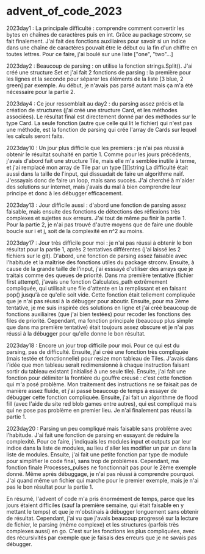 # advent_of_code_2023

2023day1 : 
La principale difficulté : comprendre comment convertir les bytes en chaînes de caractères puis en int.
Grâce au package strconv, se fait finalement.
J'ai fait des fonctions auxiliaires pour savoir si un indice dans une chaîne de caractères pouvait être le début ou la fin d'un chiffre en toutes lettres. Pour ce faire, j'ai boulé sur une liste ["one", "two"...]

2023day2 :
Beaucoup de parsing : on utilise la fonction strings.Split().
J'ai créé une structure Set et j'ai fait 2 fonctions de parsing : la première pour les lignes et la seconde pour séparer les éléments de la liste [3 blue, 2 green] par exemple.
Au début, je n'avais pas parsé autant mais ça m'a été nécessaire pour la partie 2.

2023day4 :
Ce jour ressemblait au day2 : du parsing assez précis et la création de structures (j'ai créé une structure Card, et les méthodes associées). Le résultat final est directement donné par des méthodes sur le type Card. La seule fonction (autre que celle qui lit le fichier) qui n'est pas une méthode, est la fonction de parsing qui crée l'array de Cards sur lequel les calculs seront faits.

2023day10 : 
Un jour plus difficile que les premiers : je n'ai pas réussi à obtenir le résultat souhaité en partie 1.
Comme pour les jours précédents, j'avais d'abord fait une structure Tile, mais elle m'a semblée inutile à terme, et j'ai remplacé mon array de Tile par un type [][]string
La difficulté était aussi dans la taille de l'input, qui dissuadait de faire un algorithme naïf. J'essayais donc de faire un loop, mais sans succès. J'ai cherché à m'aider des solutions sur internet, mais j'avais du mal à bien comprendre leur principe et donc à les débugger efficacement.

2023day13 :
Jour difficile aussi : d'abord une fonction de parsing assez faisable, mais ensuite des fonctions de détections des réflexions très complexes et sujettes aux erreurs. J'ai tout de même pu finir la partie 1. Pour la partie 2, je n'ai pas trouvé d'autre moyens que de faire une double boucle sur i et j, soit de la complexité en n^2 au moins.

2023day17 :
Jour très difficile pour moi : je n'ai pas réussi à obtenir le bon résultat pour la partie 1, après 2 tentatives différentes (j'ai laissé les 2 fichiers sur le git). D'abord, une fonction de parsing assez faisable avec l'habitude et la maîtrise des fonctions utiles du package strconv.
Ensuite, à cause de la grande taille de l'input, j'ai esssayé d'utiliser des arrays que je traitais comme des queues de priorité. Dans ma première tentative (fichier first attempt), j'avais une fonction Calculates_path extrêmement compliquée, qui utilisait une file d'attente en la remplissant et en faisant pop() jusqu'à ce qu'elle soit vide. Cette fonction était tellement compliquée que je n'ai pas réussi à la débugger pour aboutir.
Ensuite, pour ma 2ème tentative, je me suis inspirée des solutions en ligne et j'ai créé beaucoup de fonctions auxiliaires (que j'ai bien testées) pour recoder les fonctions des files de priorité. Cependant, ma fonction principale (beaucoup plus simple que dans ma première tentative) était toujours assez obscure et je n'ai pas réussi à la débugger pour qu'elle donne le bon résultat.

2023day18 :
Encore un jour trop difficile pour moi. Pour ce qui est du parsing, pas de difficulté. Ensuite, j'ai créé une fonction très compliquée (mais testée et fonctionnelle) pour resize mon tableau de Tiles. J'avais dans l'idée que mon tableau serait redimensionné à chaque instruction faisant sortir du tableau existant (initialisé à une seule tile). Ensuite, j'ai fait une fonction pour délimiter la frontière du gouffre creusé : c'est cette fonction qui m'a posé problème. Mon traitement des instructions ne se faisait pas de manière assez fluide, et j'ai passé beaucoup de temps à essayer de débugger cette fonction compliquée. Ensuite, j'ai fait un algorithme de flood fill (avec l'aide du site red blob games entre autres), qui est compliqué mais qui ne pose pas problème en premier lieu. Je n'ai finalement pas réussi la partie 1.

2023day20 :
Parsing un peu compliqué mais faisable sans problème avec l'habitude. J'ai fait une fonction de parsing en essayant de réduire la complexité. Pour ce faire, j'indiquais les modules input et outputs par leur indice dans la liste de modules, au lieu d'aller les modifier un par un dans la liste de modules. Ensuite, j'ai fait une petite fonction par type de module pour simplifier le code final, sans trop de problèmes. Cependant, ma fonction finale Processes_pulses ne fonctionnait pas pour le 2ème exemple donné. Même après débuggage, je n'ai pas réussi à comprendre pourquoi. J'ai quand même un fichier qui marche pour le premier exemple, mais je n'ai pas le bon résultat pour la partie 1.


En résumé, l'advent of code m'a pris énormément de temps, parce que les jours étaient difficiles (sauf la première semaine, qui était faisable en y mettant le temps) et que je m'obstinais à débugger longuement sans obtenir de résultat. Cependant, j'ai vu que j'avais beaucoup progressé sur la lecture de fichier, le parsing (même complexe) et les structures (parfois très complexes aussi) en go. C'est sur les fonctions les plus compliquées, avec des récursivités par exemple que je faisais des erreurs que je ne savais pas débugger.
